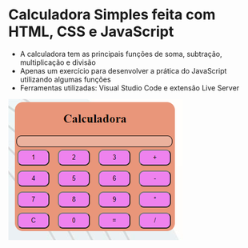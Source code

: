 # Calculadora Simples feita com HTML, CSS e JavaScript

- A calculadora tem as principais funções de soma, subtração, multiplicação e divisão
- Apenas um exercício para desenvolver a prática do JavaScript utilizando algumas funções 
- Ferramentas utilizadas: Visual Studio Code e extensão Live Server

![Imagem da Calculadora](/images/printCalculadora.png)

